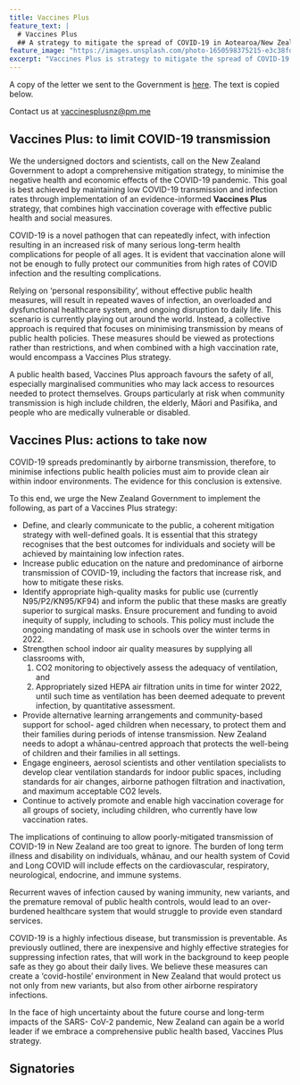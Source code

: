 ```yaml
---
title: Vaccines Plus
feature_text: |
  # Vaccines Plus
  ## A strategy to mitigate the spread of COVID-19 in Aotearoa/New Zealand
feature_image: "https://images.unsplash.com/photo-1650598375215-e3c38fd62b77"
excerpt: "Vaccines Plus is strategy to mitigate the spread of COVID-19 in Aotearoa/New Zealand that combines high vaccination coverage with effective public health and social measures"
---
```


A copy of the letter we sent to the Government is [here](/assets/vaccines-plus-nz-open-letter-27-4-22.pdf). The text is copied below.

Contact us at [vaccinesplusnz@pm.me](mailto:vaccinesplusnz@pm.me?subject=WebsiteEnquiry)

## Vaccines Plus: to limit COVID-19 transmission

We the undersigned doctors and scientists, call on the New Zealand Government to adopt a comprehensive mitigation strategy, to minimise the negative health and economic effects of the COVID-19 pandemic. This goal is best achieved by maintaining low COVID-19 transmission and infection rates through implementation of an evidence-informed **Vaccines Plus** strategy, that combines high vaccination coverage with effective public health and social measures.

COVID-19 is a novel pathogen that can repeatedly infect, with infection resulting in an increased risk of many serious long-term health complications for people of all ages. It is evident that vaccination alone will not be enough to fully protect our communities from high rates of COVID infection and the resulting complications.

Relying on ‘personal responsibility’, without effective public health measures, will result in repeated waves of infection, an overloaded and dysfunctional healthcare system, and ongoing disruption to daily life. This scenario is currently playing out around the world. Instead, a collective approach is required that focuses on minimising transmission by means of public health policies. These measures should be viewed as protections rather than restrictions, and when combined with a high vaccination rate, would encompass a Vaccines Plus strategy.

A public health based, Vaccines Plus approach favours the safety of all, especially marginalised communities who may lack access to resources needed to protect themselves. Groups particularly at risk when community transmission is high include children, the elderly, Māori and Pasifika, and people who are medically vulnerable or disabled.

## Vaccines Plus: actions to take now

COVID-19 spreads predominantly by airborne transmission, therefore, to minimise infections public health policies must aim to provide clean air within indoor environments. The evidence for this conclusion is extensive.

To this end, we urge the New Zealand Government to implement the following, as part of a Vaccines Plus strategy:

- Define, and clearly communicate to the public, a coherent mitigation strategy with well-defined goals. It is essential that this strategy recognises that the best outcomes for individuals and society will be achieved by maintaining low infection rates.
- Increase public education on the nature and predominance of airborne transmission of COVID-19, including the factors that increase risk, and how to mitigate these risks.
- Identify appropriate high-quality masks for public use (currently N95/P2/KN95/KF94) and inform the public that these masks are greatly superior to surgical masks. Ensure procurement and funding to avoid inequity of supply, including to schools. This policy must include the ongoing mandating of mask use in schools over the winter terms in 2022.
- Strengthen school indoor air quality measures by supplying all classrooms with,
  1. CO2 monitoring to objectively assess the adequacy of ventilation, and
  2. Appropriately sized HEPA air filtration units in time for winter 2022, until such time as ventilation has been deemed adequate to prevent infection, by quantitative assessment.
- Provide alternative learning arrangements and community-based support for school- aged children when necessary, to protect them and their families during periods of intense transmission. New Zealand needs to adopt a whānau-centred approach that protects the well-being of children and their families in all settings.
- Engage engineers, aerosol scientists and other ventilation specialists to develop clear ventilation standards for indoor public spaces, including standards for air changes, airborne pathogen filtration and inactivation, and maximum acceptable CO2 levels.
- Continue to actively promote and enable high vaccination coverage for all groups of society, including children, who currently have low vaccination rates.

The implications of continuing to allow poorly-mitigated transmission of COVID-19 in New Zealand are too great to ignore. The burden of long term illness and disability on individuals, whānau, and our health system of Covid and Long COVID will include effects on the cardiovascular, respiratory, neurological, endocrine, and immune systems.

Recurrent waves of infection caused by waning immunity, new variants, and the premature removal of public health controls, would lead to an over-burdened healthcare system that would struggle to provide even standard services.

COVID-19 is a highly infectious disease, but transmission is preventable. As previously outlined, there are inexpensive and highly effective strategies for suppressing infection rates, that will work in the background to keep people safe as they go about their daily lives. We believe these measures can create a ‘covid-hostile’ environment in New Zealand that would protect us not only from new variants, but also from other airborne respiratory infections.

In the face of high uncertainty about the future course and long-term impacts of the SARS- CoV-2 pandemic, New Zealand can again be a world leader if we embrace a comprehensive public health based, Vaccines Plus strategy.

## Signatories

